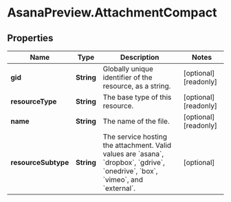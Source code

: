 # AsanaPreview.AttachmentCompact

## Properties

Name | Type | Description | Notes
------------ | ------------- | ------------- | -------------
**gid** | **String** | Globally unique identifier of the resource, as a string. | [optional] [readonly] 
**resourceType** | **String** | The base type of this resource. | [optional] [readonly] 
**name** | **String** | The name of the file. | [optional] [readonly] 
**resourceSubtype** | **String** | The service hosting the attachment. Valid values are &#x60;asana&#x60;, &#x60;dropbox&#x60;, &#x60;gdrive&#x60;, &#x60;onedrive&#x60;, &#x60;box&#x60;, &#x60;vimeo&#x60;, and &#x60;external&#x60;. | [optional] 


